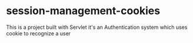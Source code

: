 # session-management-cookies
This is a project built with Servlet it's an Authentication system which uses cookie to recognize a user 
